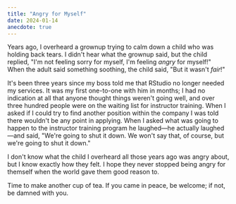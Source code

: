 ```yaml
---
title: "Angry for Myself"
date: 2024-01-14
anecdote: true
---
```


Years ago, I overheard a grownup trying to calm down a child who was holding back tears.
I didn't hear what the grownup said,
but the child replied, "I'm not feeling sorry for myself, I'm feeling _angry_ for myself!"
When the adult said something soothing,
the child said, "But it wasn't _fair_!"

It's been three years since my boss told me that RStudio no longer needed my services.
It was my first one-to-one with him in months;
I had no indication at all that anyone thought things weren't going well,
and over three hundred people were on the waiting list for instructor training.
When I asked if I could try to find another position within the company
I was told there wouldn't be any point in applying.
When I asked what was going to happen to the instructor training program he laughed—he
actually laughed—and said,
"We're going to shut it down.
We won't say that, of course, but we're going to shut it down."

I don't know what the child I overheard all those years ago was angry about,
but I know exactly how they felt.
I hope they never stopped being angry for themself
when the world gave them good reason to.

Time to make another cup of tea.
If you came in peace, be welcome;
if not,
be damned with you.
